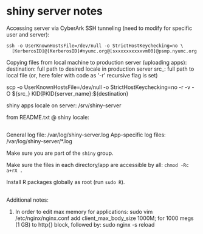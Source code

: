 # shiny server notes

Accessing server via CyberArk SSH tunneling (need to modify for specific user and server):

```
ssh -o UserKnownHostsFile=/dev/null -o StrictHostKeychecking=no \
  [KerberosID]@[KerberosID]#nyumc.org@[sxxxxxxxxxxvm00]@psmp.nyumc.org
```


Copying files from local machine to production server (uploading apps):
destination: full path to desired locale in production server
src_: full path to local file (or, here foler with code as '-r' recursive flag is set)

scp -o UserKnownHostsFile=/dev/null -o StrictHostKeychecking=no -r -v -O ${src_} KID@KID{server_name}:${destination} 

shiny apps locale on server:
/srv/shiny-server

from README.txt @ shiny locale:
##

General log file: /var/log/shiny-server.log
App-specific log files: /var/log/shiny-server/*.log

Make sure you are part of the `shiny` group.

Make sure the files in each directory/app are accessible by all:
`chmod -Rc a+rX .`

Install R packages globally as root (run `sudo R`).

## 

Additional notes:
1. In order to edit max memory for applications:
  sudo vim /etc/nginx/nginx.conf
  add client_max_body_size 1000M; for 1000 megs (1 GB) to http{} block, followed by:
  sudo nginx -s reload
